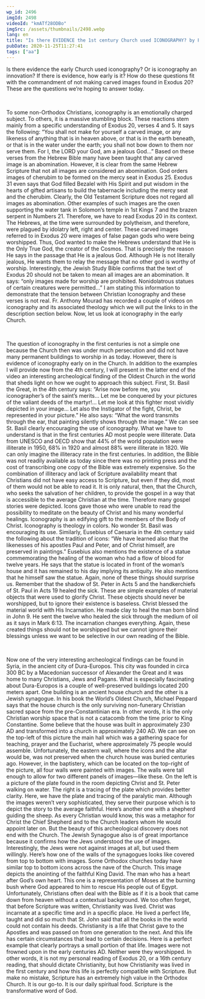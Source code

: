 ```yaml
---
wp_id: 2496
imgId: 2498
videoId: "kmATf28ODBo"
imgSrc: /assets/thumbnails/2498.webp
lang: en
title: "Is there EVIDENCE the 1st century Church used ICONOGRAPHY? by Fr. Gabriel Wissa"
pubDate: 2020-11-25T11:27:41
tags: ["aa"]
---
```


<p><span data-contrast="auto">Is </span><span data-contrast="auto">the</span><span data-contrast="auto">re evidence the</span><span data-contrast="auto"> early Church use</span><span data-contrast="auto">d</span><span data-contrast="auto"> iconography? </span><span data-contrast="auto">Or i</span><span data-contrast="auto">s </span><span data-contrast="auto">iconography </span><span data-contrast="auto">an innovation</span><span data-contrast="auto">? </span><span data-contrast="auto">If there is </span><span data-contrast="auto">evidence</span><span data-contrast="auto">, how early is it?</span> <span data-contrast="auto">How </span><span data-contrast="auto">do</span><span data-contrast="auto"> the</span><span data-contrast="auto">se questions fit with the commandment </span><span data-contrast="auto">of not making carved images</span><span data-contrast="auto"> found</span> <span data-contrast="auto">in Exodus 20</span><span data-contrast="auto">?</span><span data-contrast="auto"> These are the questions </span><span data-contrast="auto">we’re</span><span data-contrast="auto"> hoping to answer today.</span><span data-ccp-props="{&quot;201341983&quot;:0,&quot;335559739&quot;:200,&quot;335559740&quot;:276}"> </span></p>
<p><span data-ccp-props="{&quot;201341983&quot;:0,&quot;335559739&quot;:200,&quot;335559740&quot;:276}"> </span></p>
<p><span data-contrast="auto">To</span><span data-contrast="auto"> some non-Orthodox Christians, i</span><span data-contrast="auto">conography </span><span data-contrast="auto">is</span><span data-contrast="auto"> a</span><span data-contrast="auto">n </span><span data-contrast="auto">emotionally charged </span><span data-contrast="auto">subject</span><span data-contrast="auto">. </span><span data-contrast="auto">To </span><span data-contrast="auto">others,</span><span data-contrast="auto"> it is a massive stumbling block. </span><span data-contrast="auto">These reactions </span><span data-contrast="auto">stem</span><span data-contrast="auto"> mainly </span><span data-contrast="auto">from </span><span data-contrast="auto">a</span> <span data-contrast="auto">specific </span><span data-contrast="auto">understanding</span><span data-contrast="auto"> of </span><span data-contrast="auto">Exodus 20</span><span data-contrast="auto">, verses 4 and 5</span><span data-contrast="auto">. </span><span data-contrast="auto">It says</span> <span data-contrast="auto">the following</span><span data-contrast="auto">:</span><span data-contrast="auto"> “</span><span data-contrast="auto">You shall not make for yourself a carved image, or any </span><span data-contrast="auto">likeness of anything that is in heaven above, or that is in the earth beneath, or that is in the water under the earth; you shall not bow down to them nor serve them. For I, the </span><span data-contrast="auto">LORD</span><span data-contrast="auto"> your God, am a jealous God</span><span data-contrast="auto">…”</span> <span data-contrast="auto">Based on th</span><span data-contrast="auto">ese</span><span data-contrast="auto"> verse</span><span data-contrast="auto">s</span><span data-contrast="auto"> from the Hebrew Bible</span><span data-contrast="auto"> many</span><span data-contrast="auto"> have been </span><span data-contrast="auto">taught that any carved image </span><span data-contrast="auto">is an abomination. </span><span data-contrast="auto">However, it is clear </span><span data-contrast="auto">from the same Hebrew Scripture </span><span data-contrast="auto">that not all images are considered an abomination</span><span data-contrast="auto">. </span><span data-contrast="auto">God orders images </span><span data-contrast="auto">of cherubim </span><span data-contrast="auto">to be formed </span><span data-contrast="auto">on the mercy seat in Exodus 25. Exodus 31 </span><span data-contrast="auto">even says that God filled </span><span data-contrast="auto">Bezalel with His Spirit</span><span data-contrast="auto"> and put wisdom in the hearts of gifted artisans to </span><span data-contrast="auto">build the tabernacle including the mercy seat and the cherubim. </span><span data-contrast="auto">Clearly, the Old Testament Scripture does not regard all images</span><span data-contrast="auto"> as abomination</span><span data-contrast="auto">.</span> <span data-contrast="auto">Other examples of such images are the oxen supporting the water tank in Solomon’s temple </span><span data-contrast="auto">in 1</span><span data-contrast="auto">st</span><span data-contrast="auto"> Kings 7 </span><span data-contrast="auto">and the brazen serpent in Numbers 21. </span><span data-contrast="auto">Therefore, w</span><span data-contrast="auto">e </span><span data-contrast="auto">have to</span><span data-contrast="auto"> read Exodus 20 in its context</span><span data-contrast="auto">. The Hebrews</span><span data-contrast="auto">, at the time</span><span data-contrast="auto"> were surrounded by </span><span data-contrast="auto">polytheism</span><span data-contrast="auto">,</span> <span data-contrast="auto">and therefore, </span><span data-contrast="auto">were plague</span><span data-contrast="auto">d</span><span data-contrast="auto"> by idolatry left</span><span data-contrast="auto">,</span><span data-contrast="auto"> right and center</span><span data-contrast="auto">. </span><span data-contrast="auto">These </span><span data-contrast="auto">carved </span><span data-contrast="auto">images referred to </span><span data-contrast="auto">in Exodus 20 were images of false </span><span data-contrast="auto">pagan </span><span data-contrast="auto">gods </span><span data-contrast="auto">who were </span><span data-contrast="auto">being worshipped. </span><span data-contrast="auto">Thus</span><span data-contrast="auto">, God wanted to </span><span data-contrast="auto">make the</span><span data-contrast="auto"> Hebrews</span><span data-contrast="auto"> understand that He is the Only True God, the creator of the Cosmos. That is </span><span data-contrast="auto">precisely the reason </span><span data-contrast="auto">He </span><span data-contrast="auto">says in </span><span data-contrast="auto">the </span><span data-contrast="auto">passage that He is a jealous God. Although He is not literally jealous, He wants them </span><span data-contrast="auto">to </span><span data-contrast="auto">relay the message</span><span data-contrast="auto"> that no</span><span data-contrast="auto"> other god </span><span data-contrast="auto">is worth</span><span data-contrast="auto">y of</span><span data-contrast="auto"> worship. </span><span data-contrast="auto">Interestingly, the Jewish Study Bible confirms that the text </span><span data-contrast="auto">of</span><span data-contrast="auto"> Exodus 20 should not be taken to mean all images are an abomination. It says: “</span><span data-contrast="auto">only images made for worship are prohibited. </span><span data-contrast="auto">Nonidolatrous</span> <span data-contrast="auto">statues of certain creatures were permitted…</span><span data-contrast="auto">”</span> <span data-contrast="auto">I am </span><span data-contrast="auto">stating</span><span data-contrast="auto"> th</span><span data-contrast="auto">is information</span><span data-contrast="auto"> to demonstrate that </span><span data-contrast="auto">the</span><span data-contrast="auto"> tension between Christian Iconography </span><span data-contrast="auto">and these verse</span><span data-contrast="auto">s</span> <span data-contrast="auto">is</span><span data-contrast="auto"> not </span><span data-contrast="auto">real</span><span data-contrast="auto">. Fr. Anthony Mourad has </span><span data-contrast="auto">recorded a couple of videos on</span> <span data-contrast="auto">iconography and its associated theology which we will </span><span data-contrast="auto">put the links to in the description section below. Now, let us </span><span data-contrast="auto">look at iconography in the early Church.</span><span data-ccp-props="{&quot;201341983&quot;:0,&quot;335559739&quot;:200,&quot;335559740&quot;:276}"> </span></p>
<p><span data-ccp-props="{&quot;201341983&quot;:0,&quot;335559739&quot;:200,&quot;335559740&quot;:276}"> </span></p>
<p><span data-contrast="auto">The</span><span data-contrast="auto"> question </span><span data-contrast="auto">of </span><span data-contrast="auto">iconography in the first centuries is </span><span data-contrast="auto">not </span><span data-contrast="auto">a </span><span data-contrast="auto">simple </span><span data-contrast="auto">one because the Church then </span><span data-contrast="auto">was under </span><span data-contrast="auto">much persecution and </span><span data-contrast="auto">did not have </span><span data-contrast="auto">many </span><span data-contrast="auto">permanent</span><span data-contrast="auto"> buildings </span><span data-contrast="auto">to </span><span data-contrast="auto">worship </span><span data-contrast="auto">in </span><span data-contrast="auto">as today. However, there is evidence </span><span data-contrast="auto">of iconography </span><span data-contrast="auto">early on in the</span><span data-contrast="auto"> Church. </span><span data-contrast="auto">In addition to the examples I will provide</span><span data-contrast="auto"> now</span> <span data-contrast="auto">from </span><span data-contrast="auto">the </span><span data-contrast="auto">4</span><span data-contrast="auto">th</span><span data-contrast="auto"> century</span><span data-contrast="auto">, I will present </span><span data-contrast="auto">in</span><span data-contrast="auto"> the </span><span data-contrast="auto">latter </span><span data-contrast="auto">end of the video an interesting archeological </span><span data-contrast="auto">finding </span><span data-contrast="auto">of the Oldest Church in the world </span><span data-contrast="auto">that sheds light on how we ought to approach this subject. </span><span data-contrast="auto">First, St. Basil the Great</span><span data-contrast="auto">,</span><span data-contrast="auto"> in </span><span data-contrast="auto">the </span><span data-contrast="auto">4</span><span data-contrast="auto">th</span><span data-contrast="auto"> century says: </span><span data-contrast="auto">“Arise now before me, you </span><span data-contrast="auto">iconographer’s</span><span data-contrast="auto"> of the saint’s merits&#8230; Let me be conquered by your pictures of the valiant deeds of the martyr!&#8230; Let me look at this fighter most vividly depicted in your image&#8230; </span><span data-contrast="auto">Let also</span><span data-contrast="auto"> the Instigator of the fight, Christ, be represented in your picture.” He also says: “What the word transmits through the ear, that painting silently shows through the image.”</span> <span data-contrast="auto">We can see </span><span data-contrast="auto">St. Basil clearly </span><span data-contrast="auto">encouraging the use of iconography. </span><span data-contrast="auto">What we </span><span data-contrast="auto">have to</span><span data-contrast="auto"> understand </span><span data-contrast="auto">is that </span><span data-contrast="auto">in </span><span data-contrast="auto">the first centuries </span><span data-contrast="auto">AD most people were illiterate. </span><span data-contrast="auto">Data from UNESCO and</span><span data-contrast="auto"> OECD </span><span data-contrast="auto">show that 44% of the world population were </span><span data-contrast="auto">illiterate</span> <span data-contrast="auto">in 1950, 68% in 1920 and </span><span data-contrast="auto">almost 88% </span><span data-contrast="auto">were illiterate </span><span data-contrast="auto">in 1820. </span><span data-contrast="auto">We can only imagine the </span><span data-contrast="auto">illiteracy</span><span data-contrast="auto"> rate in the first centuries. </span><span data-contrast="auto">In addition, the Bible was not </span><span data-contrast="auto">readily available as today since there </span><span data-contrast="auto">was</span><span data-contrast="auto"> no printing press</span><span data-contrast="auto"> and the cost of transcribing one copy of the Bible was extremely expensive.</span> <span data-contrast="auto">So</span><span data-contrast="auto"> t</span><span data-contrast="auto">he combination of illiteracy and lack of Scripture availability </span><span data-contrast="auto">meant that Christians did not have easy access to </span><span data-contrast="auto">Scripture, but </span><span data-contrast="auto">even if they did, </span><span data-contrast="auto">most of them </span><span data-contrast="auto">w</span><span data-contrast="auto">ould not </span><span data-contrast="auto">be able to </span><span data-contrast="auto">read it. </span><span data-contrast="auto">It is only natural</span><span data-contrast="auto">,</span><span data-contrast="auto"> then</span><span data-contrast="auto">,</span><span data-contrast="auto"> that the Church</span><span data-contrast="auto">,</span><span data-contrast="auto"> who seeks the salvation of her children</span><span data-contrast="auto">,</span> <span data-contrast="auto">to </span><span data-contrast="auto">provide </span><span data-contrast="auto">the gospel in a way that is </span><span data-contrast="auto">accessible</span><span data-contrast="auto"> to </span><span data-contrast="auto">the </span><span data-contrast="auto">average Christian at the time</span><span data-contrast="auto">.</span> <span data-contrast="auto">Therefore</span> <span data-contrast="auto">many</span><span data-contrast="auto"> gospel stor</span><span data-contrast="auto">ies were depicte</span><span data-contrast="auto">d</span><span data-contrast="auto">. </span><span data-contrast="auto">Icons gave those who were unable to read the possibility to meditate on the </span><span data-contrast="auto">beauty of Christ and his many wonderful healings. </span><span data-contrast="auto">Iconography is a</span><span data-contrast="auto">n edifying</span><span data-contrast="auto"> gift to the </span><span data-contrast="auto">members of the Body of Christ. Iconography is theology in colors.</span> <span data-contrast="auto">No wonder St. Basil was encouraging its use. </span><span data-contrast="auto">Similarly, Eusebius of </span><span data-contrast="auto">Caesaria</span> <span data-contrast="auto">in the 4</span><span data-contrast="auto">th</span><span data-contrast="auto"> century said the following </span><span data-contrast="auto">about the tradition of icons:</span> <span data-contrast="auto">&#8220;We have learned also that the likenesses of his apostles Paul and Peter, and of Christ himself, are preserved in paintings.” </span><span data-contrast="auto">Eusebius</span><span data-contrast="auto"> also </span><span data-contrast="auto">mentions </span><span data-contrast="auto">the existence of </span><span data-contrast="auto">a statue </span><span data-contrast="auto">commemorating the healing </span><span data-contrast="auto">of the woman </span><span data-contrast="auto">who had a flow </span><span data-contrast="auto">of blood for twelve years. </span><span data-contrast="auto">He says that the statue </span><span data-contrast="auto">is located in</span><span data-contrast="auto"> front of the woman’s house </span><span data-contrast="auto">and it </span><span data-contrast="auto">has remained to his day </span><span data-contrast="auto">implying its antiquity. </span><span data-contrast="auto">He </span><span data-contrast="auto">also </span><span data-contrast="auto">mentions that he himself saw the statue. </span><span data-contrast="auto">Again, none of these things should surprise us. Remember that the </span><span data-contrast="auto">shadow of </span><span data-contrast="auto">St. </span><span data-contrast="auto">Peter </span><span data-contrast="auto">in Acts 5 and the handkerchiefs of </span><span data-contrast="auto">St. </span><span data-contrast="auto">Paul in Acts 19 healed the sick. </span><span data-contrast="auto">These are simple examples of material objects that were used to glorify Christ. </span><span data-contrast="auto">These objects should never be worshipped</span><span data-contrast="auto">,</span><span data-contrast="auto"> but to ignore their </span><span data-contrast="auto">existence </span><span data-contrast="auto">is baseless. Christ blessed the material world with His </span><span data-contrast="auto">Incarnation</span><span data-contrast="auto">. He made clay to heal the man</span><span data-contrast="auto"> born blind</span><span data-contrast="auto"> in John 9</span><span data-contrast="auto">. He </span><span data-contrast="auto">sent the twelve who healed the sick through the medium of oil</span><span data-contrast="auto"> as it says in Mark 6:13</span><span data-contrast="auto">.</span><span data-contrast="auto"> The incarnation changes everything. Again, these </span><span data-contrast="auto">created things should not be worshipped but we cannot ignore their blessings</span><span data-contrast="auto"> unless we want to </span><span data-contrast="auto">be selective in our own reading of the Bible</span><span data-contrast="auto">. </span><span data-contrast="auto"> </span><span data-contrast="auto"> </span><span data-contrast="auto"> </span><span data-contrast="auto"> </span><span data-ccp-props="{&quot;201341983&quot;:0,&quot;335559739&quot;:200,&quot;335559740&quot;:276}"> </span></p>
<p><span data-ccp-props="{&quot;201341983&quot;:0,&quot;335559739&quot;:200,&quot;335559740&quot;:276}"> </span></p>
<p><span data-contrast="auto">Now one of the </span><span data-contrast="auto">very interesting</span><span data-contrast="auto"> archeological findings </span><span data-contrast="auto">can be found in </span><span data-contrast="auto">Syria, in the ancient city of Dura-Europos</span><span data-contrast="auto">. This city was founded in circa 300 BC </span><span data-contrast="auto">by </span><span data-contrast="auto">a Macedonian </span><span data-contrast="auto">successor</span><span data-contrast="auto"> of Alexander the Great</span><span data-contrast="auto"> and it was home to many Christians, Jews and Pagans. What is especially fascinating about Dura-Europos</span><span data-contrast="auto"> is </span><span data-contrast="auto">a couple of</span><span data-contrast="auto"> well-preserved </span><span data-contrast="auto">buildings located 200 meters apart. </span><span data-contrast="auto">One building is an ancient house church </span><span data-contrast="auto">and the other is a Jewish synagogue. </span><span data-contrast="auto">I</span><span data-contrast="auto">n his book the World’s Oldest Church</span><span data-contrast="auto">, Michael </span><span data-contrast="auto">Peppard</span><span data-contrast="auto"> says that th</span><span data-contrast="auto">e house church </span><span data-contrast="auto">is the only surviving non-funerary </span><span data-contrast="auto">Christian </span><span data-contrast="auto">sacred </span><span data-contrast="auto">space from the pre-Const</span><span data-contrast="auto">ant</span><span data-contrast="auto">inian era.</span> <span data-contrast="auto">In other words, </span><span data-contrast="auto">it is the only Christian worship space that is not a catacomb from the time prior to King Constantine. </span><span data-contrast="auto">Some believe that the </span><span data-contrast="auto">house</span> <span data-contrast="auto">was built in </span><span data-contrast="auto">approximately </span><span data-contrast="auto">23</span><span data-contrast="auto">0</span><span data-contrast="auto"> AD and transformed </span><span data-contrast="auto">into a church in </span><span data-contrast="auto">approximately </span><span data-contrast="auto">240 AD. </span><span data-contrast="auto">We can see </span><span data-contrast="auto">on the top-left of this picture the main hall which was a gathering space for teaching</span><span data-contrast="auto">, </span><span data-contrast="auto">prayer</span><span data-contrast="auto"> and the Eucharist, where approximately 75 people would assemble. </span><span data-contrast="auto">Unfortunately, the eastern wall, where the </span><span data-contrast="auto">icons and the altar</span><span data-contrast="auto"> would be</span><span data-contrast="auto">, was </span><span data-contrast="auto">not preserved when the church house was buried centuries ago. </span><span data-contrast="auto">However, </span><span data-contrast="auto">in </span><span data-contrast="auto">the baptistery, which can be located </span><span data-contrast="auto">on the top-right of the picture</span><span data-contrast="auto">, </span><span data-contrast="auto">all four walls were painted</span><span data-contrast="auto"> with</span><span data-contrast="auto"> images. </span><span data-contrast="auto">The walls were tall enough to allow for </span><span data-contrast="auto">two different panels of images</span><span data-contrast="auto">—like these</span><span data-contrast="auto">. </span><span data-contrast="auto">On the left is a </span><span data-contrast="auto">picture of the plate found in the </span><span data-contrast="auto">room</span> <span data-contrast="auto">depicting Christ and St. Peter walking on water. The right is a tracing of the plate which provides better clarity. </span><span data-contrast="auto">Here, we have the plate and tracing of the paralytic man</span><span data-contrast="auto">. Although the images </span><span data-contrast="auto">weren’t</span><span data-contrast="auto"> very sophisticated, they serve their purpose which is to depict the story to </span><span data-contrast="auto">the average</span> <span data-contrast="auto">faithful. </span><span data-contrast="auto">Here’s</span><span data-contrast="auto"> another one with a shepherd guiding the sheep. </span><span data-contrast="auto">As every Christian would know, th</span><span data-contrast="auto">is was </span><span data-contrast="auto">a metaphor for</span> <span data-contrast="auto">Christ</span><span data-contrast="auto"> the Chief Shepherd</span><span data-contrast="auto"> and to the Church leaders whom He would appoint </span><span data-contrast="auto">later on</span><span data-contrast="auto">. </span><span data-contrast="auto">But the beauty of this archeological discovery does not end with the Church. The Jewish Synagogue also</span><span data-contrast="auto"> is</span><span data-contrast="auto"> of great importance because it confirms </span><span data-contrast="auto">how the Jews</span> <span data-contrast="auto">understood the use of </span><span data-contrast="auto">images</span><span data-contrast="auto">.</span> <span data-contrast="auto">Interestingly, the Jews </span><span data-contrast="auto">were not against images at all, but used them willingly.</span> <span data-contrast="auto">Here’s</span><span data-contrast="auto"> how one of the walls of the synagogues looks like</span><span data-contrast="auto"> c</span><span data-contrast="auto">overed from top to bottom with images. </span><span data-contrast="auto">Some</span><span data-contrast="auto"> Orthodox churches today have similar </span><span data-contrast="auto">top to bottom </span><span data-contrast="auto">icons</span><span data-contrast="auto"> across the </span><span data-contrast="auto">nave</span><span data-contrast="auto"> of the Church</span><span data-contrast="auto">.</span><span data-contrast="auto"> This image depicts the anointing of </span><span data-contrast="auto">the faithful </span><span data-contrast="auto">King David.</span><span data-contrast="auto"> The man who has a heart after God’s own heart. </span><span data-contrast="auto">This one is a representation of Moses </span><span data-contrast="auto">at</span><span data-contrast="auto"> the burning bush where God appeared to him to rescue His people out of Egypt.</span> <span data-contrast="auto">Unfortunately, Christians</span><span data-contrast="auto"> often</span> <span data-contrast="auto">deal with the Bible as if it is a book that c</span><span data-contrast="auto">ame</span><span data-contrast="auto"> down</span><span data-contrast="auto"> from heaven</span><span data-contrast="auto"> without a contextual background</span><span data-contrast="auto">. </span><span data-contrast="auto">W</span><span data-contrast="auto">e </span><span data-contrast="auto">too often </span><span data-contrast="auto">forget, that before </span><span data-contrast="auto">Scripture was</span><span data-contrast="auto"> written, Christianity was lived. </span><span data-contrast="auto">Christ was incarnate </span><span data-contrast="auto">at</span><span data-contrast="auto"> a specific time and </span><span data-contrast="auto">in </span><span data-contrast="auto">a specific place. He lived a perfect life, </span><span data-contrast="auto">taught and did so much that </span><span data-contrast="auto">St. John said </span><span data-contrast="auto">that all </span><span data-contrast="auto">the books in the world could not contain</span> <span data-contrast="auto">his </span><span data-contrast="auto">deeds</span><span data-contrast="auto">. </span><span data-contrast="auto">Christianity is a life that Christ gave to the Apostles and </span><span data-contrast="auto">was passed on from</span><span data-contrast="auto"> one </span><span data-contrast="auto">generation</span><span data-contrast="auto"> to the next</span><span data-contrast="auto">. </span><span data-contrast="auto">And this life has certain </span><span data-contrast="auto">circumstances that lead to certain decisions. </span><span data-contrast="auto">Here is a perfect example that clearly portrays </span><span data-contrast="auto">a small portion of that life. Images were not frowned upon </span><span data-contrast="auto">in the early centuries AD.</span><span data-contrast="auto"> Neither were they worshipped.</span> <span data-contrast="auto">In other words, it is not my personal reading of Exodus 20</span><span data-contrast="auto">, or a 16</span><span data-contrast="auto">th</span><span data-contrast="auto"> century reading</span><span data-contrast="auto">,</span><span data-contrast="auto"> that should dictate Christianity, but </span><span data-contrast="auto">how Christian</span><span data-contrast="auto">ity was</span><span data-contrast="auto"> lived </span><span data-contrast="auto">in </span><span data-contrast="auto">the first centur</span><span data-contrast="auto">y </span><span data-contrast="auto">and how </span><span data-contrast="auto">this life </span><span data-contrast="auto">is </span><span data-contrast="auto">perfectly </span><span data-contrast="auto">compatible with Scripture.</span> <span data-contrast="auto">But make no mistake, Scripture has an extremely high value</span><span data-contrast="auto"> in the Orthodox Church.</span> <span data-contrast="auto">It is our go-to. It is our </span><span data-contrast="auto">daily </span><span data-contrast="auto">spiritual food. Scripture is the transformati</span><span data-contrast="auto">ve </span><span data-contrast="auto">word of God</span><span data-contrast="auto">.</span><span data-ccp-props="{&quot;201341983&quot;:0,&quot;335559739&quot;:200,&quot;335559740&quot;:276}"> </span></p>
<p><span data-ccp-props="{&quot;201341983&quot;:0,&quot;335559739&quot;:200,&quot;335559740&quot;:276}"> </span></p>
<p>&nbsp;</p>
<p><span data-ccp-props="{&quot;201341983&quot;:0,&quot;335559739&quot;:200,&quot;335559740&quot;:276}"> </span></p>
<p>&nbsp;</p>
<p><span data-ccp-props="{&quot;201341983&quot;:0,&quot;335559739&quot;:200,&quot;335559740&quot;:276}"> </span></p>
<p>&nbsp;</p>
<p><span data-ccp-props="{&quot;201341983&quot;:0,&quot;335559739&quot;:200,&quot;335559740&quot;:276}"> </span></p>
<p>&nbsp;</p>
